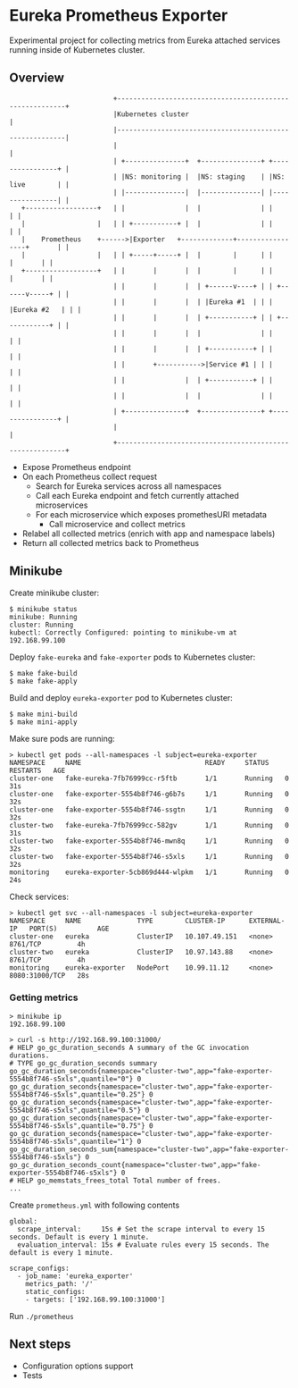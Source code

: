 # Eureka Prometheus Exporter

Experimental project for collecting metrics from 
Eureka attached services running inside of Kubernetes cluster.


## Overview
```
                          +---------------------------------------------------------+
                          |Kubernetes cluster                                       |
                          |---------------------------------------------------------|
                          |                                                         |
                          | +---------------+  +---------------+ +----------------+ |
                          | |NS: monitoring |  |NS: staging    | |NS: live        | |
                          | |---------------|  |---------------| |----------------| |
   +------------------+   | |               |  |               | |                | |
   |                  |   | | +-----------+ |  |               | |                | |
   |    Prometheus    +------>|Exporter   +-------------+-----------------+       | |
   |                  |   | | +-----+-----+ |  |        |      | |        |       | |
   +------------------+   | |       |       |  |        |      | |        |       | |
                          | |       |       |  | +------v----+ | | +------v-----+ | |
                          | |       |       |  | |Eureka #1  | | | |Eureka #2   | | |
                          | |       |       |  | +-----------+ | | +------------+ | |
                          | |       |       |  |               | |                | |
                          | |       |       |  | +-----------+ | |                | |
                          | |       +----------->|Service #1 | | |                | |
                          | |               |  | +-----------+ | |                | |
                          | |               |  |               | |                | |
                          | +---------------+  +---------------+ +----------------+ |
                          |                                                         |
                          +---------------------------------------------------------+

```

* Expose Prometheus endpoint
* On each Prometheus collect request
    * Search for Eureka services across all namespaces
    * Call each Eureka endpoint and fetch currently attached microservices
    * For each microservice which exposes promethesURI metadata
        * Call microservice and collect metrics
* Relabel all collected metrics (enrich with app and namespace labels)
* Return all collected metrics back to Prometheus


## Minikube

Create minikube cluster:
```
$ minikube status
minikube: Running
cluster: Running
kubectl: Correctly Configured: pointing to minikube-vm at 192.168.99.100
```

Deploy `fake-eureka` and `fake-exporter` pods to Kubernetes cluster:
```
$ make fake-build
$ make fake-apply
```

Build and deploy `eureka-exporter` pod to Kubernetes cluster:
```
$ make mini-build
$ make mini-apply
```

Make sure pods are running:
```
> kubectl get pods --all-namespaces -l subject=eureka-exporter
NAMESPACE     NAME                               READY     STATUS    RESTARTS   AGE
cluster-one   fake-eureka-7fb76999cc-r5ftb       1/1       Running   0          31s
cluster-one   fake-exporter-5554b8f746-g6b7s     1/1       Running   0          32s
cluster-one   fake-exporter-5554b8f746-ssgtn     1/1       Running   0          32s
cluster-two   fake-eureka-7fb76999cc-582gv       1/1       Running   0          31s
cluster-two   fake-exporter-5554b8f746-mwn8q     1/1       Running   0          32s
cluster-two   fake-exporter-5554b8f746-s5xls     1/1       Running   0          32s
monitoring    eureka-exporter-5cb869d444-wlpkm   1/1       Running   0          24s
```

Check services:
```
> kubectl get svc --all-namespaces -l subject=eureka-exporter
NAMESPACE     NAME              TYPE        CLUSTER-IP      EXTERNAL-IP   PORT(S)          AGE
cluster-one   eureka            ClusterIP   10.107.49.151   <none>        8761/TCP         4h
cluster-two   eureka            ClusterIP   10.97.143.88    <none>        8761/TCP         4h
monitoring    eureka-exporter   NodePort    10.99.11.12     <none>        8080:31000/TCP   28s
```

### Getting metrics

```
> minikube ip
192.168.99.100

> curl -s http://192.168.99.100:31000/
# HELP go_gc_duration_seconds A summary of the GC invocation durations.
# TYPE go_gc_duration_seconds summary
go_gc_duration_seconds{namespace="cluster-two",app="fake-exporter-5554b8f746-s5xls",quantile="0"} 0
go_gc_duration_seconds{namespace="cluster-two",app="fake-exporter-5554b8f746-s5xls",quantile="0.25"} 0
go_gc_duration_seconds{namespace="cluster-two",app="fake-exporter-5554b8f746-s5xls",quantile="0.5"} 0
go_gc_duration_seconds{namespace="cluster-two",app="fake-exporter-5554b8f746-s5xls",quantile="0.75"} 0
go_gc_duration_seconds{namespace="cluster-two",app="fake-exporter-5554b8f746-s5xls",quantile="1"} 0
go_gc_duration_seconds_sum{namespace="cluster-two",app="fake-exporter-5554b8f746-s5xls"} 0
go_gc_duration_seconds_count{namespace="cluster-two",app="fake-exporter-5554b8f746-s5xls"} 0
# HELP go_memstats_frees_total Total number of frees.
...
```

Create `prometheus.yml` with following contents
```
global:
  scrape_interval:     15s # Set the scrape interval to every 15 seconds. Default is every 1 minute.
  evaluation_interval: 15s # Evaluate rules every 15 seconds. The default is every 1 minute.

scrape_configs:
  - job_name: 'eureka_exporter'
    metrics_path: '/'
    static_configs:
    - targets: ['192.168.99.100:31000']
```

Run `./prometheus`


## Next steps

* Configuration options support
* Tests
